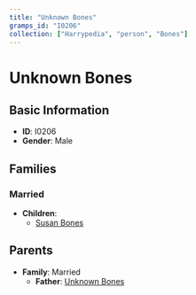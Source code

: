 ```yaml
---
title: "Unknown Bones"
gramps_id: "I0206"
collection: ["Harrypedia", "person", "Bones"]
---
```


# Unknown Bones

## Basic Information

- **ID**: I0206
- **Gender**: Male

## Families

### Married

- **Children**:
  - [Susan Bones](//Bones/Susan/)

## Parents

- **Family**: Married
  - **Father**: [Unknown Bones](//Bones/I0205/)

